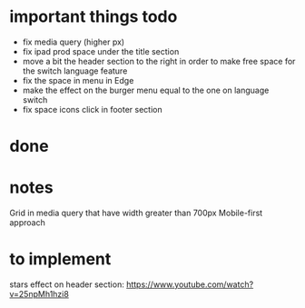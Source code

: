 # important things todo
- fix media query (higher px)
- fix ipad prod space under the title section
- move a bit the header section to the right in order to make free space for the switch language feature
- fix the space in menu in Edge
- make the effect on the burger menu equal to the one on language switch
- fix space icons click in footer section

# done

# notes 
Grid in media query that have width greater than 700px
Mobile-first approach

# to implement
stars effect on header section: https://www.youtube.com/watch?v=25npMh1hzi8
